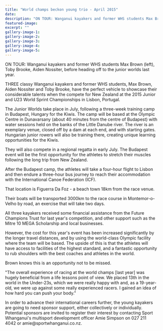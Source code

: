 ```yaml
---
title: "World champs beckon young trio - April 2015"
date: 
description: "ON TOUR: Wanganui kayakers and former WHS students Max Brown (left), Toby Brooke, Aiden Nossiter, before heading off to the junior worlds last year, from Wanganui Chronicle article 23/4/15..."
featured-image: 
excerpt: ""
gallery-image-1: 
gallery-image-2: 
gallery-image-3: 
gallery-image-4: 
gallery-image-5: 
---
```


<p><span>ON TOUR: Wanganui kayakers and former WHS students Max Brown (left), Toby Brooke, Aiden Nossiter, before heading off to the junior worlds last year.</span></p>
<p>THREE classy Wanganui kayakers and former WHS students, Max Brown, Aiden Nossiter and Toby Brooke, have the perfect vehicle to showcase their considerable talents when the compete for New Zealand at the 2015 Junior and U23 World Sprint Championships in Lisbon, Portugal.</p>
<p>The Junior Worlds take place in July, following a three-week training camp in Budapest, Hungary for the Kiwis. The camp will be based at the Olympic Centre in Dunavarsany (about 40 minutes from the centre of Budapest) with water sessions held on the banks of the Little Danube river. The river is an exemplary venue, closed off by a dam at each end, and with starting gates. Hungarian junior rowers will also be training there, creating unique learning opportunities for the Kiwis.</p>
<p>They will also compete in a regional regatta in early July. The Budapest event will be the first opportunity for the athletes to stretch their muscles following the long trip from New Zealand.</p>
<p>After the Budapest camp, the athletes will take a four-hour flight to Lisbon and then endure a three-hour bus journey to reach their accommodation with the International Canoe Federation (ICF).</p>
<p>That location is Figuerra Da Foz - a beach town 18km from the race venue.</p>
<p>Their boats will be transported 3000km to the race course in Montemor-o-Velho by road, an exercise that will take two days.</p>
<p>All three kayakers received some financial assistance from the Future Champions Trust for last year's competition, and other support such as the Mitre 10 MEGA Scholarship and local businesses.</p>
<p>However, the cost for this year's event has been increased significantly by the longer travel distances, and by using the world-class Olympic facility where the team will be based. The upside of this is that the athletes will have access to facilities of the highest standard, and a fantastic opportunity to rub shoulders with the best coaches and athletes in the world.</p>
<p>Brown knows this is an opportunity not to be missed.</p>
<p>"The overall experience of racing at the world champs [last year] was hugely beneficial from a life lessons point of view. We placed 13th in the world in the Under-23s, which we were really happy with and, as a 19-year-old, we were up against some really experienced racers. I gained an idea of how hard you can push your body."</p>
<p>In order to advance their international careers further, the young kayakers are going to need sponsor support, either collectively or individually. Potential sponsors are invited to register their interest by contacting Sport Whanganui's multisport development officer Amie Simpson on 027 211 4042 or amie@sportwhanganui.co.nz.</p>

